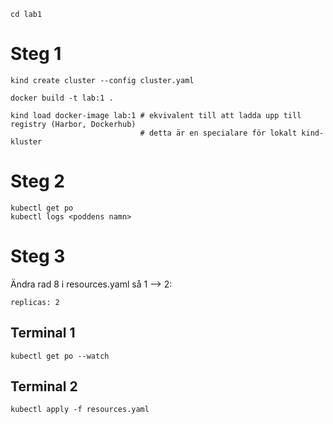 
```
cd lab1
```

# Steg 1
```
kind create cluster --config cluster.yaml

docker build -t lab:1 .

kind load docker-image lab:1 # ekvivalent till att ladda upp till registry (Harbor, Dockerhub)
                             # detta är en specialare för lokalt kind-kluster
```

# Steg 2
```
kubectl get po
kubectl logs <poddens namn>
```

# Steg 3

Ändra rad 8 i resources.yaml så 1 --> 2:
```
replicas: 2
```

## Terminal 1
```
kubectl get po --watch
```

## Terminal 2
```
kubectl apply -f resources.yaml
```
